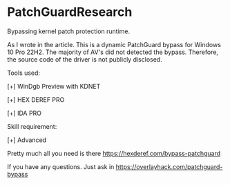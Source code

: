 # PatchGuardResearch
Bypassing kernel patch protection runtime.

As I wrote in the article. This is a dynamic PatchGuard bypass for Windows 10 Pro 22H2. The majority of AV's did not detected the bypass. Therefore, the source code of the driver is not publicly disclosed.

Tools used:

[+] WinDgb Preview with KDNET

[+] HEX DEREF PRO

[+] IDA PRO

Skill requirement:

[+] Advanced

Pretty much all you need is there https://hexderef.com/bypass-patchguard

If you have any questions. Just ask in https://overlayhack.com/patchguard-bypass

